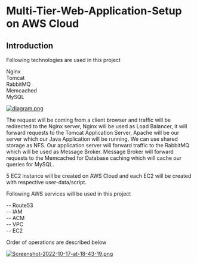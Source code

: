 # Multi-Tier-Web-Application-Setup on AWS Cloud

## Introduction

Following technologies are used in this project

Nginx <br/>
Tomcat <br/>
RabbitMQ \
Memcached <br/>
MySQL <br/>

[![diagram.png](https://i.postimg.cc/25R2p2Hc/diagram.png)](https://postimg.cc/tskhWtGW)

The request will be coming from a client browser and traffic will be redirected to the Nginx server, Nginx will be used as Load Balancer, it will forward requests to the Tomcat Application Server, Apache will be our server which our Java Application will be running. We can use shared storage as NFS. Our application server will forward traffic to the RabbitMQ which will be used as Message Broker. Message Broker will forward requests to the Memcached for Database caching which will cache our queries for MySQL.

5 EC2 instance will be created on AWS Cloud and each EC2 will be created with respective user-data/script.

Following AWS services will be used in this project

-- Route53 <br/>
-- IAM <br/>
-- ACM <br/>
-- VPC <br/>
-- EC2 <br/>

Order of operations are described below

[![Screenshot-2022-10-17-at-18-43-19.png](https://i.postimg.cc/QdXQZC17/Screenshot-2022-10-17-at-18-43-19.png)](https://postimg.cc/F7Bdj9PF)


